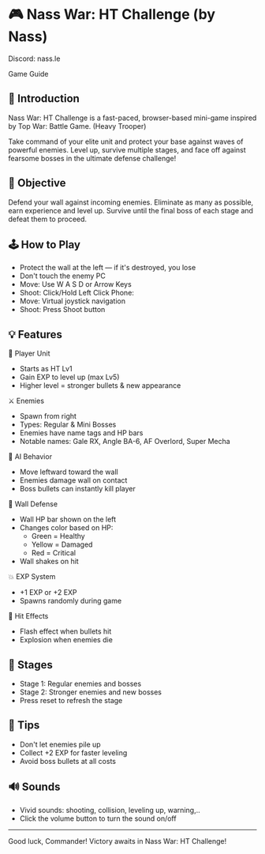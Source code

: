 🎮 Nass War: HT Challenge (by Nass)
=========================
Discord: nass.le

Game Guide

📜 Introduction
---------------
Nass War: HT Challenge is a fast-paced, browser-based mini-game inspired by Top War: Battle Game. (Heavy Trooper)

Take command of your elite unit and protect your base against waves of powerful enemies. Level up, survive multiple stages, and face off against fearsome bosses in the ultimate defense challenge!

🎯 Objective
------------
Defend your wall against incoming enemies. Eliminate as many as possible, earn experience and level up. Survive until the final boss of each stage and defeat them to proceed.

🕹️ How to Play
---------------
- Protect the wall at the left — if it's destroyed, you lose
- Don't touch the enemy
PC
- Move: Use W A S D or Arrow Keys
- Shoot: Click/Hold Left Click
Phone:
- Move: Virtual joystick navigation
- Shoot: Press Shoot button

💡 Features
-----------

🧍 Player Unit
- Starts as HT Lv1
- Gain EXP to level up (max Lv5)
- Higher level = stronger bullets & new appearance

⚔️ Enemies
- Spawn from right
- Types: Regular & Mini Bosses
- Enemies have name tags and HP bars
- Notable names: Gale RX, Angle BA-6, AF Overlord, Super Mecha

🧠 AI Behavior
- Move leftward toward the wall
- Enemies damage wall on contact
- Boss bullets can instantly kill player

🧱 Wall Defense
- Wall HP bar shown on the left
- Changes color based on HP:
  - Green = Healthy
  - Yellow = Damaged
  - Red = Critical
- Wall shakes on hit

💥 EXP System
- +1 EXP or +2 EXP
- Spawns randomly during game

🧨 Hit Effects
- Flash effect when bullets hit
- Explosion when enemies die

👑 Stages
--------
- Stage 1: Regular enemies and bosses
- Stage 2: Stronger enemies and new bosses
- Press reset to refresh the stage

🧪 Tips
-------
- Don't let enemies pile up
- Collect +2 EXP for faster leveling
- Avoid boss bullets at all costs

🔊 Sounds
-------
- Vivid sounds: shooting, collision, leveling up, warning,..
- Click the volume button to turn the sound on/off
---

Good luck, Commander! Victory awaits in Nass War: HT Challenge!
